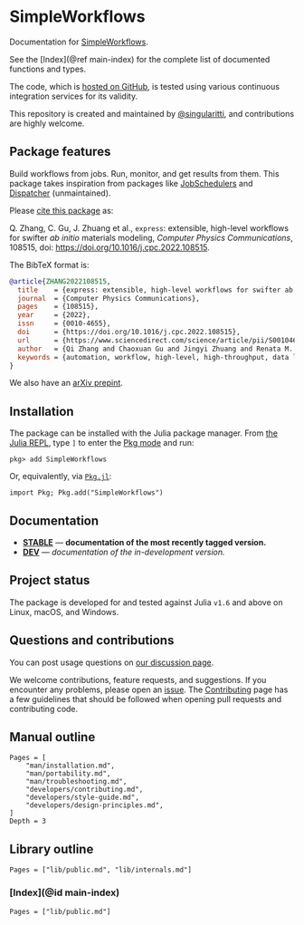 # SimpleWorkflows

Documentation for [SimpleWorkflows](https://github.com/MineralsCloud/SimpleWorkflows.jl).

See the [Index](@ref main-index) for the complete list of documented functions
and types.

The code, which is [hosted on GitHub](https://github.com/MineralsCloud/SimpleWorkflows.jl), is tested
using various continuous integration services for its validity.

This repository is created and maintained by
[@singularitti](https://github.com/singularitti), and contributions are highly welcome.

## Package features

Build workflows from jobs. Run, monitor, and get results from them.
This package takes inspiration from packages like
[JobSchedulers](https://github.com/cihga39871/JobSchedulers.jl) and
[Dispatcher](https://github.com/invenia/Dispatcher.jl) (unmaintained).

Please [cite this package](https://doi.org/10.1016/j.cpc.2022.108515) as:

Q. Zhang, C. Gu, J. Zhuang et al., `express`: extensible, high-level workflows for swifter *ab initio* materials modeling, *Computer Physics Communications*, 108515, doi: https://doi.org/10.1016/j.cpc.2022.108515.

The BibTeX format is:

```bibtex
@article{ZHANG2022108515,
  title    = {express: extensible, high-level workflows for swifter ab initio materials modeling},
  journal  = {Computer Physics Communications},
  pages    = {108515},
  year     = {2022},
  issn     = {0010-4655},
  doi      = {https://doi.org/10.1016/j.cpc.2022.108515},
  url      = {https://www.sciencedirect.com/science/article/pii/S001046552200234X},
  author   = {Qi Zhang and Chaoxuan Gu and Jingyi Zhuang and Renata M. Wentzcovitch},
  keywords = {automation, workflow, high-level, high-throughput, data lineage}
}
```

We also have an [arXiv prepint](https://arxiv.org/abs/2109.11724).

## Installation

The package can be installed with the Julia package manager.
From [the Julia REPL](https://docs.julialang.org/en/v1/stdlib/REPL/), type `]` to enter
the [Pkg mode](https://docs.julialang.org/en/v1/stdlib/REPL/#Pkg-mode) and run:

```julia-repl
pkg> add SimpleWorkflows
```

Or, equivalently, via [`Pkg.jl`](https://pkgdocs.julialang.org/v1/):

```@repl
import Pkg; Pkg.add("SimpleWorkflows")
```

## Documentation

- [**STABLE**](https://MineralsCloud.github.io/SimpleWorkflows.jl/stable) — **documentation of the most recently tagged version.**
- [**DEV**](https://MineralsCloud.github.io/SimpleWorkflows.jl/dev) — _documentation of the in-development version._

## Project status

The package is developed for and tested against Julia `v1.6` and above on Linux, macOS, and
Windows.

## Questions and contributions

You can post usage questions on
[our discussion page](https://github.com/MineralsCloud/SimpleWorkflows.jl/discussions).

We welcome contributions, feature requests, and suggestions. If you encounter any problems,
please open an [issue](https://github.com/MineralsCloud/SimpleWorkflows.jl/issues).
The [Contributing](@ref) page has
a few guidelines that should be followed when opening pull requests and contributing code.

## Manual outline

```@contents
Pages = [
    "man/installation.md",
    "man/portability.md",
    "man/troubleshooting.md",
    "developers/contributing.md",
    "developers/style-guide.md",
    "developers/design-principles.md",
]
Depth = 3
```

## Library outline

```@contents
Pages = ["lib/public.md", "lib/internals.md"]
```

### [Index](@id main-index)

```@index
Pages = ["lib/public.md"]
```

